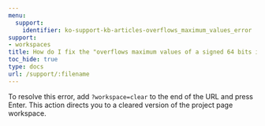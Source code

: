 ```yaml
---
menu:
  support:
    identifier: ko-support-kb-articles-overflows_maximum_values_error
support:
- workspaces
title: How do I fix the "overflows maximum values of a signed 64 bits integer" error?
toc_hide: true
type: docs
url: /support/:filename
---
```


To resolve this error, add `?workspace=clear` to the end of the URL and press Enter. This action directs you to a cleared version of the project page workspace.